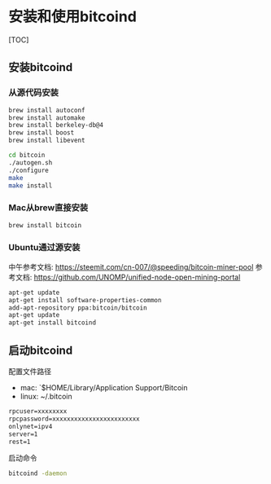 # 安装和使用bitcoind
[TOC]

## 安装bitcoind

### 从源代码安装

```bash
brew install autoconf
brew install automake
brew install berkeley-db@4
brew install boost
brew install libevent

cd bitcoin
./autogen.sh
./configure
make
make install
```

### Mac从brew直接安装

```bash
brew install bitcoin
```

### Ubuntu通过源安装

中午参考文档: <https://steemit.com/cn-007/@speeding/bitcoin-miner-pool>
参考文档: <https://github.com/UNOMP/unified-node-open-mining-portal>

```bash
apt-get update
apt-get install software-properties-common 
add-apt-repository ppa:bitcoin/bitcoin
apt-get update
apt-get install bitcoind
```

## 启动bitcoind

配置文件路径 
- mac: `$HOME/Library/Application Support/Bitcoin
- linux: ~/.bitcoin

```txt
rpcuser=xxxxxxxx
rpcpassword=xxxxxxxxxxxxxxxxxxxxxxxx
onlynet=ipv4
server=1
rest=1
```

启动命令

```bash
bitcoind -daemon
```


